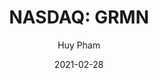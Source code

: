 ---
type: "report"
paper: "GRMN_Huy_Pham.pdf"
author: "Huy Pham"
company: "Garmin Ltd."
date: "2021-02-28"
summary: "Garmin Ltd. offers a range of wearable GPS-based devices and navigation, sensor-based technology products. The company operates internationally in five segments: Auto, Aviation, Fitness, Marine and Outdoor. Flagship products include smartwatches, chart plotters, aircraft display equipment and auto manufacturer solutions."
title: "NASDAQ: GRMN"
---